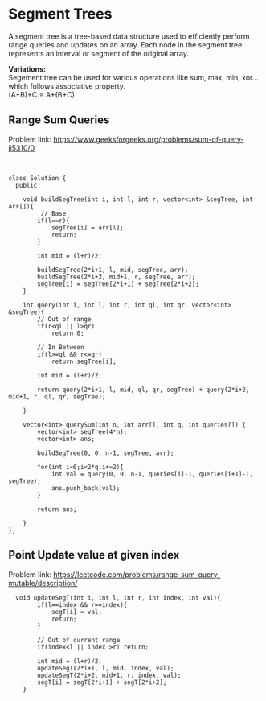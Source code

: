 # Segment Trees

A segment tree is a tree-based data structure used to efficiently perform range queries and updates on an array. Each node in the segment tree represents an interval or segment of the original array.

**Variations:**<br>
Segement tree can be used for various operations like sum, max, min, xor... which follows associative property.<br>
(A+B)+C = A+(B+C)

## Range Sum Queries
Problem link: https://www.geeksforgeeks.org/problems/sum-of-query-ii5310/0 

<br>

``` cadence
class Solution {
  public:
  
    void buildSegTree(int i, int l, int r, vector<int> &segTree, int arr[]){
         // Base
        if(l==r){
            segTree[i] = arr[l];
            return;
        }
      
        int mid = (l+r)/2;
            
        buildSegTree(2*i+1, l, mid, segTree, arr);
        buildSegTree(2*i+2, mid+1, r, segTree, arr);
        segTree[i] = segTree[2*i+1] + segTree[2*i+2];
    }
  
    int query(int i, int l, int r, int ql, int qr, vector<int> &segTree){
        // Out of range
        if(r<ql || l>qr)
            return 0;

        // In Between
        if(l>=ql && r<=qr)
            return segTree[i];
        
        int mid = (l+r)/2;
        
        return query(2*i+1, l, mid, ql, qr, segTree) + query(2*i+2, mid+1, r, ql, qr, segTree);
        
    }
  
    vector<int> querySum(int n, int arr[], int q, int queries[]) {
        vector<int> segTree(4*n);
        vector<int> ans;
        
        buildSegTree(0, 0, n-1, segTree, arr);
        
        for(int i=0;i<2*q;i+=2){
            int val = query(0, 0, n-1, queries[i]-1, queries[i+1]-1, segTree);
            ans.push_back(val);
        }
        
        return ans;
        
    }
};

```


## Point Update value at given index
Problem link: https://leetcode.com/problems/range-sum-query-mutable/description/

``` cadence
  void updateSegT(int i, int l, int r, int index, int val){
        if(l==index && r==index){
            segT[i] = val;
            return;
        }

        // Out of current range
        if(index<l || index >r) return;

        int mid = (l+r)/2;
        updateSegT(2*i+1, l, mid, index, val);
        updateSegT(2*i+2, mid+1, r, index, val);
        segT[i] = segT[2*i+1] + segT[2*i+2];
    }

```

